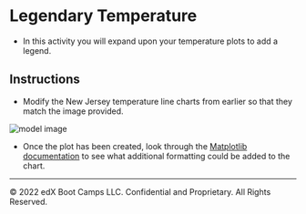 # Legendary Temperature

* In this activity you will expand upon your temperature plots to add a legend.

## Instructions

* Modify the New Jersey temperature line charts from earlier so that they match the image provided.

![model image](Images/avg_temp.png)

* Once the plot has been created, look through the [Matplotlib documentation](https://matplotlib.org/2.0.2/index.html) to see what additional formatting could be added to the chart.

---

© 2022 edX Boot Camps LLC. Confidential and Proprietary. All Rights Reserved.
